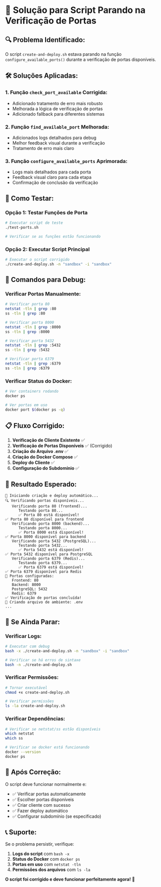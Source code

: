 # 🚨 Solução para Script Parando na Verificação de Portas

## 🔍 **Problema Identificado:**

O script `create-and-deploy.sh` estava parando na função `configure_available_ports()` durante a verificação de portas disponíveis.

## 🛠️ **Soluções Aplicadas:**

### 1. **Função `check_port_available` Corrigida:**
- Adicionado tratamento de erro mais robusto
- Melhorada a lógica de verificação de portas
- Adicionado fallback para diferentes sistemas

### 2. **Função `find_available_port` Melhorada:**
- Adicionados logs detalhados para debug
- Melhor feedback visual durante a verificação
- Tratamento de erro mais claro

### 3. **Função `configure_available_ports` Aprimorada:**
- Logs mais detalhados para cada porta
- Feedback visual claro para cada etapa
- Confirmação de conclusão da verificação

## 🚀 **Como Testar:**

### **Opção 1: Testar Funções de Porta**
```bash
# Executar script de teste
./test-ports.sh

# Verificar se as funções estão funcionando
```

### **Opção 2: Executar Script Principal**
```bash
# Executar o script corrigido
./create-and-deploy.sh -n "sandbox" -i "sandbox"
```

## 🔧 **Comandos para Debug:**

### **Verificar Portas Manualmente:**
```bash
# Verificar porta 80
netstat -tln | grep :80
ss -tln | grep :80

# Verificar porta 8000
netstat -tln | grep :8000
ss -tln | grep :8000

# Verificar porta 5432
netstat -tln | grep :5432
ss -tln | grep :5432

# Verificar porta 6379
netstat -tln | grep :6379
ss -tln | grep :6379
```

### **Verificar Status do Docker:**
```bash
# Ver containers rodando
docker ps

# Ver portas em uso
docker port $(docker ps -q)
```

## 📋 **Fluxo Corrigido:**

1. **Verificação de Cliente Existente** ✅
2. **Verificação de Portas Disponíveis** ✅ (Corrigido)
3. **Criação do Arquivo .env** ✅
4. **Criação do Docker Compose** ✅
5. **Deploy do Cliente** ✅
6. **Configuração do Subdomínio** ✅

## 🎯 **Resultado Esperado:**

```
🚀 Iniciando criação e deploy automático...
🔍 Verificando portas disponíveis...
   Verificando porta 80 (frontend)...
      Testando porta 80...
      ✅ Porta 80 está disponível!
✅ Porta 80 disponível para frontend
   Verificando porta 8000 (backend)...
      Testando porta 8000...
      ✅ Porta 8000 está disponível!
✅ Porta 8000 disponível para backend
   Verificando porta 5432 (PostgreSQL)...
      Testando porta 5432...
      ✅ Porta 5432 está disponível!
✅ Porta 5432 disponível para PostgreSQL
   Verificando porta 6379 (Redis)...
      Testando porta 6379...
      ✅ Porta 6379 está disponível!
✅ Porta 6379 disponível para Redis
🎯 Portas configuradas:
   Frontend: 80
   Backend: 8000
   PostgreSQL: 5432
   Redis: 6379
✅ Verificação de portas concluída!
📝 Criando arquivo de ambiente: .env
...
```

## 🚨 **Se Ainda Parar:**

### **Verificar Logs:**
```bash
# Executar com debug
bash -x ./create-and-deploy.sh -n "sandbox" -i "sandbox"

# Verificar se há erros de sintaxe
bash -n ./create-and-deploy.sh
```

### **Verificar Permissões:**
```bash
# Tornar executável
chmod +x create-and-deploy.sh

# Verificar permissões
ls -la create-and-deploy.sh
```

### **Verificar Dependências:**
```bash
# Verificar se netstat/ss estão disponíveis
which netstat
which ss

# Verificar se docker está funcionando
docker --version
docker ps
```

## 🎉 **Após Correção:**

O script deve funcionar normalmente e:
- ✅ Verificar portas automaticamente
- ✅ Escolher portas disponíveis
- ✅ Criar cliente com sucesso
- ✅ Fazer deploy automático
- ✅ Configurar subdomínio (se especificado)

## 📞 **Suporte:**

Se o problema persistir, verifique:
1. **Logs do script** com `bash -x`
2. **Status do Docker** com `docker ps`
3. **Portas em uso** com `netstat -tln`
4. **Permissões dos arquivos** com `ls -la`

**O script foi corrigido e deve funcionar perfeitamente agora!** 🚀
